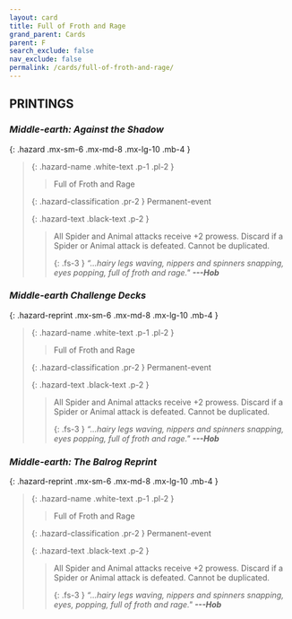 ```yaml
---
layout: card
title: Full of Froth and Rage
grand_parent: Cards
parent: F
search_exclude: false
nav_exclude: false
permalink: /cards/full-of-froth-and-rage/
---
```


## PRINTINGS


### _Middle-earth: Against the Shadow_

{: .hazard .mx-sm-6 .mx-md-8 .mx-lg-10 .mb-4 }
> {: .hazard-name .white-text .p-1 .pl-2 }
> > <div class="hazard-mp"></div>
> > <div class="card-name">Full of Froth and Rage</div>
>
> {: .hazard-classification .pr-2 }
> Permanent-event
>
> {: .hazard-text .black-text .p-2 }
> > All Spider and Animal attacks receive +2 prowess. Discard if a Spider or Animal attack is defeated. Cannot be duplicated.   
> > 
> > {: .fs-3 } 
> > _“...hairy legs waving, nippers and spinners snapping, eyes popping, full of froth and rage."_ ***---&#65279;Hob*** 
>

### _Middle-earth Challenge Decks_

{: .hazard-reprint .mx-sm-6 .mx-md-8 .mx-lg-10 .mb-4 }
> {: .hazard-name .white-text .p-1 .pl-2 }
> > <div class="hazard-mp"></div>
> > <div class="card-name">Full of Froth and Rage</div>
>
> {: .hazard-classification .pr-2 }
> Permanent-event
>
> {: .hazard-text .black-text .p-2 }
> > All Spider and Animal attacks receive +2 prowess. Discard if a Spider or Animal attack is defeated. Cannot be duplicated.   
> > 
> > {: .fs-3 } 
> > _“...hairy legs waving, nippers and spinners snapping, eyes popping, full of froth and rage."_ ***---&#65279;Hob*** 
>

### _Middle-earth: The Balrog Reprint_

{: .hazard-reprint .mx-sm-6 .mx-md-8 .mx-lg-10 .mb-4 }
> {: .hazard-name .white-text .p-1 .pl-2 }
> > <div class="hazard-mp"></div>
> > <div class="card-name">Full of Froth and Rage</div>
>
> {: .hazard-classification .pr-2 }
> Permanent-event
>
> {: .hazard-text .black-text .p-2 }
> > All Spider and Animal attacks receive +2 prowess. Discard if a Spider or Animal attack is defeated. Cannot be duplicated.   
> > 
> > {: .fs-3 } 
> > _“...hairy legs waving, nippers and spinners snapping, eyes, popping, full of froth and rage."_ ***---&#65279;Hob*** 
>
